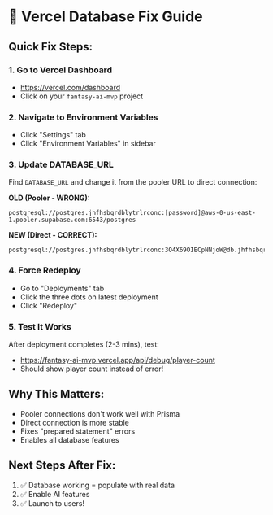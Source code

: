 # 🔧 Vercel Database Fix Guide

## Quick Fix Steps:

### 1. Go to Vercel Dashboard
- https://vercel.com/dashboard
- Click on your `fantasy-ai-mvp` project

### 2. Navigate to Environment Variables
- Click "Settings" tab
- Click "Environment Variables" in sidebar

### 3. Update DATABASE_URL
Find `DATABASE_URL` and change it from the pooler URL to direct connection:

**OLD (Pooler - WRONG):**
```
postgresql://postgres.jhfhsbqrdblytrlrconc:[password]@aws-0-us-east-1.pooler.supabase.com:6543/postgres
```

**NEW (Direct - CORRECT):**
```
postgresql://postgres.jhfhsbqrdblytrlrconc:3O4X69OIECpNNjoW@db.jhfhsbqrdblytrlrconc.supabase.co:5432/postgres
```

### 4. Force Redeploy
- Go to "Deployments" tab
- Click the three dots on latest deployment
- Click "Redeploy"

### 5. Test It Works
After deployment completes (2-3 mins), test:
- https://fantasy-ai-mvp.vercel.app/api/debug/player-count
- Should show player count instead of error!

## Why This Matters:
- Pooler connections don't work well with Prisma
- Direct connection is more stable
- Fixes "prepared statement" errors
- Enables all database features

## Next Steps After Fix:
1. ✅ Database working = populate with real data
2. ✅ Enable AI features
3. ✅ Launch to users!